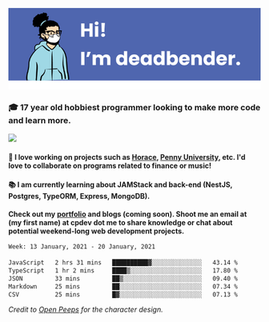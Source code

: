 ![banner](banner.png)

### 🎓 17 year old hobbiest programmer looking to make more code and learn more.

<a href="https://twitter.com/KO4JZT"><img src="https://img.shields.io/badge/ko4jzt%20-%231DA1F2.svg?&style=for-the-badge&logo=Twitter&logoColor=white"/></a>

#### 📝 I love working on projects such as [Horace](https://github.com/knights-of-academia/horace), [Penny University](https://github.com/penny-university/penny_university), etc. I'd love to collaborate on programs related to finance or music!

#### 📚 I am currently learning about JAMStack and back-end (NestJS, Postgres, TypeORM, Express, MongoDB). 

**Check out my [portfolio](https://cpdev.me) and blogs (coming soon). Shoot me an email at (my first name) at cpdev dot me to share knowledge or chat about potential weekend-long web development projects.**



<!--START_SECTION:waka-->
```text
Week: 13 January, 2021 - 20 January, 2021

JavaScript   2 hrs 31 mins   ██████████▓░░░░░░░░░░░░░░   43.14 % 
TypeScript   1 hr 2 mins     ████▒░░░░░░░░░░░░░░░░░░░░   17.80 % 
JSON         33 mins         ██▒░░░░░░░░░░░░░░░░░░░░░░   09.40 % 
Markdown     25 mins         ██░░░░░░░░░░░░░░░░░░░░░░░   07.34 % 
CSV          25 mins         █▓░░░░░░░░░░░░░░░░░░░░░░░   07.13 % 
```
<!--END_SECTION:waka-->

*Credit to [Open Peeps](https://www.openpeeps.com/) for the character design.*
